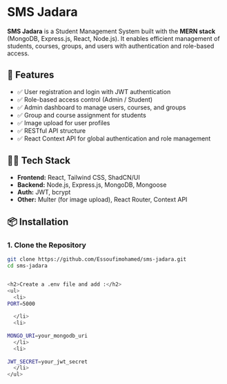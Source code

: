 # SMS Jadara

**SMS Jadara** is a Student Management System built with the **MERN stack** (MongoDB, Express.js, React, Node.js). It enables efficient management of students, courses, groups, and users with authentication and role-based access.

## 🚀 Features

- ✅ User registration and login with JWT authentication
- ✅ Role-based access control (Admin / Student)
- ✅ Admin dashboard to manage users, courses, and groups
- ✅ Group and course assignment for students
- ✅ Image upload for user profiles
- ✅ RESTful API structure
- ✅ React Context API for global authentication and role management

## 🧑‍💻 Tech Stack

- **Frontend:** React, Tailwind CSS, ShadCN/UI
- **Backend:** Node.js, Express.js, MongoDB, Mongoose
- **Auth:** JWT, bcrypt
- **Other:** Multer (for image upload), React Router, Context API

## 📦 Installation

### 1. Clone the Repository

```bash
git clone https://github.com/Essoufimohamed/sms-jadara.git
cd sms-jadara


<h2>Create a .env file and add :</h2>
<ul>
  <li>
PORT=5000
    
  </li>
  <li>
    
MONGO_URI=your_mongodb_uri
  </li>
  <li>
    
JWT_SECRET=your_jwt_secret
  </li>
</ul>
